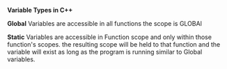 **Variable Types in C++**

**Global** Variables are accessible in all functions the scope is GLOBAl

**Static** Variables are accessible in Function scope and only within those function's scopes. the resulting scope will be held to that function and the variable will exist as long as the program is running similar to Global variables.